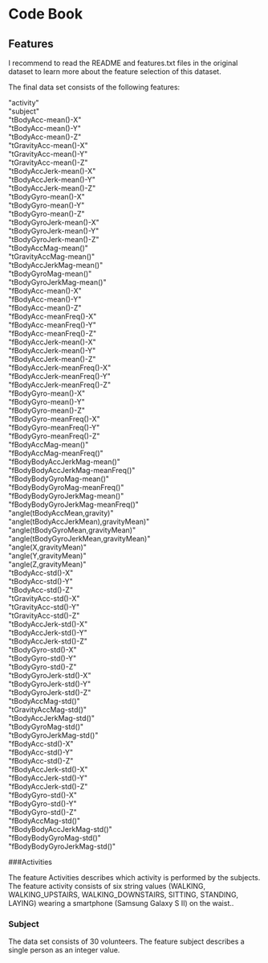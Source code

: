 # Code Book

## Features 

I recommend to read the README and features.txt files in the original dataset to learn more about the feature selection of this dataset.

The final data set consists of the following features:

"activity"  
"subject"  
"tBodyAcc-mean()-X"  
"tBodyAcc-mean()-Y"  
"tBodyAcc-mean()-Z"  
"tGravityAcc-mean()-X"  
"tGravityAcc-mean()-Y"  
"tGravityAcc-mean()-Z"  
"tBodyAccJerk-mean()-X"  
"tBodyAccJerk-mean()-Y"  
"tBodyAccJerk-mean()-Z"  
"tBodyGyro-mean()-X"  
"tBodyGyro-mean()-Y"  
"tBodyGyro-mean()-Z"  
"tBodyGyroJerk-mean()-X"  
"tBodyGyroJerk-mean()-Y"  
"tBodyGyroJerk-mean()-Z"  
"tBodyAccMag-mean()"  
"tGravityAccMag-mean()"  
"tBodyAccJerkMag-mean()"  
"tBodyGyroMag-mean()"  
"tBodyGyroJerkMag-mean()"  
"fBodyAcc-mean()-X"  
"fBodyAcc-mean()-Y"  
"fBodyAcc-mean()-Z"  
"fBodyAcc-meanFreq()-X"  
"fBodyAcc-meanFreq()-Y"  
"fBodyAcc-meanFreq()-Z"  
"fBodyAccJerk-mean()-X"  
"fBodyAccJerk-mean()-Y"  
"fBodyAccJerk-mean()-Z"  
"fBodyAccJerk-meanFreq()-X"  
"fBodyAccJerk-meanFreq()-Y"  
"fBodyAccJerk-meanFreq()-Z"  
"fBodyGyro-mean()-X"  
"fBodyGyro-mean()-Y"  
"fBodyGyro-mean()-Z"  
"fBodyGyro-meanFreq()-X"  
"fBodyGyro-meanFreq()-Y"  
"fBodyGyro-meanFreq()-Z"  
"fBodyAccMag-mean()"  
"fBodyAccMag-meanFreq()"  
"fBodyBodyAccJerkMag-mean()"  
"fBodyBodyAccJerkMag-meanFreq()"  
"fBodyBodyGyroMag-mean()"  
"fBodyBodyGyroMag-meanFreq()"  
"fBodyBodyGyroJerkMag-mean()"  
"fBodyBodyGyroJerkMag-meanFreq()"  
"angle(tBodyAccMean,gravity)"  
"angle(tBodyAccJerkMean),gravityMean)"  
"angle(tBodyGyroMean,gravityMean)"  
"angle(tBodyGyroJerkMean,gravityMean)"  
"angle(X,gravityMean)"  
"angle(Y,gravityMean)"  
"angle(Z,gravityMean)"  
"tBodyAcc-std()-X"  
"tBodyAcc-std()-Y"  
"tBodyAcc-std()-Z"  
"tGravityAcc-std()-X"  
"tGravityAcc-std()-Y"  
"tGravityAcc-std()-Z"  
"tBodyAccJerk-std()-X"  
"tBodyAccJerk-std()-Y"  
"tBodyAccJerk-std()-Z"  
"tBodyGyro-std()-X"  
"tBodyGyro-std()-Y"  
"tBodyGyro-std()-Z"  
"tBodyGyroJerk-std()-X"  
"tBodyGyroJerk-std()-Y"  
"tBodyGyroJerk-std()-Z"  
"tBodyAccMag-std()"  
"tGravityAccMag-std()"  
"tBodyAccJerkMag-std()"  
"tBodyGyroMag-std()"  
"tBodyGyroJerkMag-std()"  
"fBodyAcc-std()-X"  
"fBodyAcc-std()-Y"  
"fBodyAcc-std()-Z"  
"fBodyAccJerk-std()-X"  
"fBodyAccJerk-std()-Y"  
"fBodyAccJerk-std()-Z"  
"fBodyGyro-std()-X"  
"fBodyGyro-std()-Y"  
"fBodyGyro-std()-Z"  
"fBodyAccMag-std()"  
"fBodyBodyAccJerkMag-std()"  
"fBodyBodyGyroMag-std()"  
"fBodyBodyGyroJerkMag-std()" 




###Activities

The feature Activities describes which activity is performed by the subjects. The feature activity consists of six string values (WALKING, WALKING_UPSTAIRS, WALKING_DOWNSTAIRS, SITTING, STANDING, LAYING) wearing a smartphone (Samsung Galaxy S II) on the waist.. 

### Subject
The data set consists of 30 volunteers. The feature subject describes a single person as an integer value.


